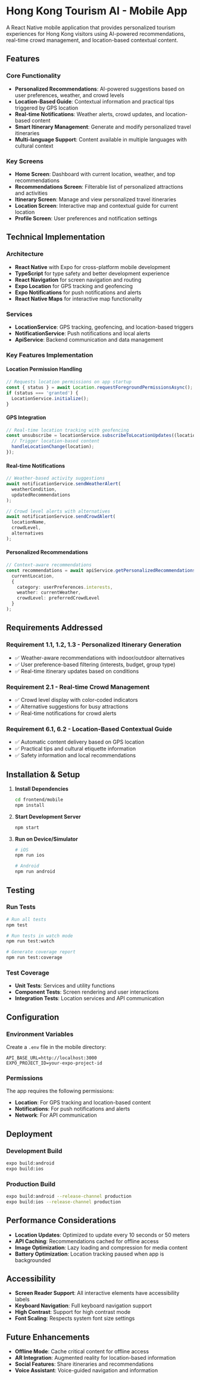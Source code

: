 # Hong Kong Tourism AI - Mobile App

A React Native mobile application that provides personalized tourism experiences for Hong Kong visitors using AI-powered recommendations, real-time crowd management, and location-based contextual content.

## Features

### Core Functionality
- **Personalized Recommendations**: AI-powered suggestions based on user preferences, weather, and crowd levels
- **Location-Based Guide**: Contextual information and practical tips triggered by GPS location
- **Real-time Notifications**: Weather alerts, crowd updates, and location-based content
- **Smart Itinerary Management**: Generate and modify personalized travel itineraries
- **Multi-language Support**: Content available in multiple languages with cultural context

### Key Screens
- **Home Screen**: Dashboard with current location, weather, and top recommendations
- **Recommendations Screen**: Filterable list of personalized attractions and activities
- **Itinerary Screen**: Manage and view personalized travel itineraries
- **Location Screen**: Interactive map and contextual guide for current location
- **Profile Screen**: User preferences and notification settings

## Technical Implementation

### Architecture
- **React Native** with Expo for cross-platform mobile development
- **TypeScript** for type safety and better development experience
- **React Navigation** for screen navigation and routing
- **Expo Location** for GPS tracking and geofencing
- **Expo Notifications** for push notifications and alerts
- **React Native Maps** for interactive map functionality

### Services
- **LocationService**: GPS tracking, geofencing, and location-based triggers
- **NotificationService**: Push notifications and local alerts
- **ApiService**: Backend communication and data management

### Key Features Implementation

#### Location Permission Handling
```typescript
// Requests location permissions on app startup
const { status } = await Location.requestForegroundPermissionsAsync();
if (status === 'granted') {
  LocationService.initialize();
}
```

#### GPS Integration
```typescript
// Real-time location tracking with geofencing
const unsubscribe = locationService.subscribeToLocationUpdates((location) => {
  // Trigger location-based content
  handleLocationChange(location);
});
```

#### Real-time Notifications
```typescript
// Weather-based activity suggestions
await notificationService.sendWeatherAlert(
  weatherCondition,
  updatedRecommendations
);

// Crowd level alerts with alternatives
await notificationService.sendCrowdAlert(
  locationName,
  crowdLevel,
  alternatives
);
```

#### Personalized Recommendations
```typescript
// Context-aware recommendations
const recommendations = await apiService.getPersonalizedRecommendations(
  currentLocation,
  {
    category: userPreferences.interests,
    weather: currentWeather,
    crowdLevel: preferredCrowdLevel
  }
);
```

## Requirements Addressed

### Requirement 1.1, 1.2, 1.3 - Personalized Itinerary Generation
- ✅ Weather-aware recommendations with indoor/outdoor alternatives
- ✅ User preference-based filtering (interests, budget, group type)
- ✅ Real-time itinerary updates based on conditions

### Requirement 2.1 - Real-time Crowd Management
- ✅ Crowd level display with color-coded indicators
- ✅ Alternative suggestions for busy attractions
- ✅ Real-time notifications for crowd alerts

### Requirement 6.1, 6.2 - Location-Based Contextual Guide
- ✅ Automatic content delivery based on GPS location
- ✅ Practical tips and cultural etiquette information
- ✅ Safety information and local recommendations

## Installation & Setup

1. **Install Dependencies**
   ```bash
   cd frontend/mobile
   npm install
   ```

2. **Start Development Server**
   ```bash
   npm start
   ```

3. **Run on Device/Simulator**
   ```bash
   # iOS
   npm run ios
   
   # Android
   npm run android
   ```

## Testing

### Run Tests
```bash
# Run all tests
npm test

# Run tests in watch mode
npm run test:watch

# Generate coverage report
npm run test:coverage
```

### Test Coverage
- **Unit Tests**: Services and utility functions
- **Component Tests**: Screen rendering and user interactions
- **Integration Tests**: Location services and API communication

## Configuration

### Environment Variables
Create a `.env` file in the mobile directory:
```
API_BASE_URL=http://localhost:3000
EXPO_PROJECT_ID=your-expo-project-id
```

### Permissions
The app requires the following permissions:
- **Location**: For GPS tracking and location-based content
- **Notifications**: For push notifications and alerts
- **Network**: For API communication

## Deployment

### Development Build
```bash
expo build:android
expo build:ios
```

### Production Build
```bash
expo build:android --release-channel production
expo build:ios --release-channel production
```

## Performance Considerations

- **Location Updates**: Optimized to update every 10 seconds or 50 meters
- **API Caching**: Recommendations cached for offline access
- **Image Optimization**: Lazy loading and compression for media content
- **Battery Optimization**: Location tracking paused when app is backgrounded

## Accessibility

- **Screen Reader Support**: All interactive elements have accessibility labels
- **Keyboard Navigation**: Full keyboard navigation support
- **High Contrast**: Support for high contrast mode
- **Font Scaling**: Respects system font size settings

## Future Enhancements

- **Offline Mode**: Cache critical content for offline access
- **AR Integration**: Augmented reality for location-based information
- **Social Features**: Share itineraries and recommendations
- **Voice Assistant**: Voice-guided navigation and information